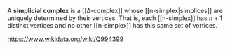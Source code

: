 A **simplicial complex** is a [[∆-complex]] whose [[n-simplex|simplices]] are uniquely determined by their vertices. That is, each [[n-simplex]] has $n+1$ distinct vertices and no other [[n-simplex]] has this same set of vertices.

https://www.wikidata.org/wiki/Q994399